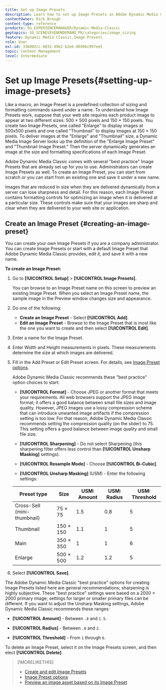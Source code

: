```yaml
---
title: Set up Image Presets
description: Learn how to set up Image Presets in Adobe Dynamic Media Classic.
contentOwner: Rick Brough
content-type: reference
products: SG_EXPERIENCEMANAGER/Dynamic-Media-Classic
geptopics: SG_SCENESEVENONDEMAND_PK/categories/image_sizing
feature: Dynamic Media Classic,Image Presets
role: User
exl-id: 336802cc-b032-49b2-b2e6-d699bc997ee5
topic: Content Management
level: Intermediate
---
```

# Set up Image Presets{#setting-up-image-presets}

Like a macro, an Image Preset is a predefined collection of sizing and formatting commands saved under a name. To understand how Image Presets work, suppose that your web site requires each product image to appear at two different sizes: 500 &times; 500 pixels and 150 &times; 150 pixels. You create two Image Presets, one called "Enlarge" to display images at 500x500 pixels and one called "Thumbnail" to display images at 150 &times; 150 pixels. To deliver images at the "Enlarge" and "Thumbnail" size, a Dynamic Media Image Server looks up the definition of the "Enlarge Image Preset" and "Thumbnail Image Preset." Then the server dynamically generates an image at the size and formatting specifications of each Image Preset.

Adobe Dynamic Media Classic comes with several "best practice" Image Presets that are already set up for you to use. Administrators can create Image Presets as well. To create an Image Preset, you can start from scratch or you can start from an existing one and save it under a new name.

Images that are reduced in size when they are delivered dynamically from a server can lose sharpness and detail. For this reason, each Image Preset contains formatting controls for optimizing an image when it is delivered at a particular size. These controls make sure that your images are sharp and clear when they are delivered to your web site or application.

## Create an Image Preset {#creating-an-image-preset}

You can create your own Image Presets if you are a company administrator. You can create Image Presets or start with a default Image Preset that Adobe Dynamic Media Classic provides, edit it, and save it with a new name.

**To create an Image Preset:**

1. Go to **[!UICONTROL Setup]** > **[!UICONTROL Image Presets]**.

   You can browse to an Image Preset name on this screen to preview an existing Image Preset. When you select an Image Preset name, the sample image in the Preview window changes size and appearance.

1. Do one of the following:

   * **Create an Image Preset** - Select **[!UICONTROL Add]**.
   * **Edit an Image Preset** - Browse to the Image Preset that is most like the one you want to create and then select **[!UICONTROL Edit]**.

1. Enter a name for the Image Preset.
1. Enter Width and Height measurements in pixels. These measurements determine the size at which images are delivered.
1. Fill in the Add Preset or Edit Preset screen. For details, see [Image Preset options](application-setup.md#image_preset_options).

   Adobe Dynamic Media Classic recommends these "best practice" option choices to start:

   * **[!UICONTROL Format]** - Choose JPEG or another format that meets your requirements. All web browsers support the JPEG image format; it offers a good balance between small file sizes and image quality. However, JPEG images use a lossy compression scheme that can introduce unwanted image artifacts if the compression setting is too low. For that reason, Adobe Dynamic Media Classic recommends setting the compression quality (on the slider) to 75. This setting offers a good balance between image quality and small file size.

   * **[!UICONTROL Sharpening]** - Do not select Sharpening (this sharpening filter offers less control than **[!UICONTROL Unsharp Masking]** settings).

   * **[!UICONTROL Resample Mode]** - Choose **[!UICONTROL Bi-Cubic]**.

   * **[!UICONTROL Unsharp Masking]** (USM) - Enter the following settings:

    | Preset type | Size | USM: Amount | USM: Radius | USM: Threshold |
    | --- | --- | --- | --- | --- |
    | Cross-Sell (mini-thumbnail) | 75 &times; 75| 1.5 | 0.8 | 5 |
    | Thumbnail | 150 &times; 150 | 1.1 | 1 | 5 |
    | Main | 350 &times; 350 | 1 | 1 | 6 |
    | Enlarge | 500 &times; 500 | 1.2 | 1.2 | 5 |

1. Select **[!UICONTROL Save]**.

The Adobe Dynamic Media Classic "best practice" options for creating Image Presets listed here are general recommendations; sharpening is highly subjective. These "best practice" settings were based on a 2000 &times; 2000 primary image; settings for larger or smaller primary files can be different. If you want to adjust the Unsharp Masking settings, Adobe Dynamic Media Classic recommends these ranges:

* **[!UICONTROL Amount]** - Between `.8` and `1.5`.

* **[!UICONTROL Radius]** - Between `.6` and `2`.

* **[!UICONTROL Threshold]** - From `1` through `6`.

To delete an Image Preset, select it on the Image Presets screen, and then elect **[!UICONTROL Delete]**.

>[!MORELIKETHIS]
>
>* [Create and edit Image Presets](application-setup.md#creating_and_editing_image_presets)
>* [Image Preset options](application-setup.md#image_preset_options)
>* [Preview an image asset based on its Image Preset](previewing-asset.md#previewing_an_image_asset_based_on_its_image_preset)
